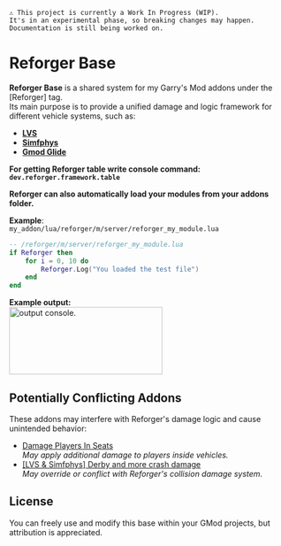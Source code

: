 ```
⚠️ This project is currently a Work In Progress (WIP).
It's in an experimental phase, so breaking changes may happen. Documentation is still being worked on.
```

# Reforger Base  
**Reforger Base** is a shared system for my Garry's Mod addons under the [Reforger] tag.  
Its main purpose is to provide a unified damage and logic framework for different vehicle systems, such as:

- **[LVS](https://github.com/SpaxscE/lvs_base)**
- **[Simfphys](https://github.com/SpaxscE/simfphys_base)** 
- **[Gmod Glide](https://github.com/StyledStrike/gmod-glide)**

**For getting Reforger table write console command: `dev.reforger.framework.table`**

**Reforger can also automatically load your modules from your addons folder.**

**Example**:  
`my_addon/lua/reforger/m/server/reforger_my_module.lua`
```lua
-- /reforger/m/server/reforger_my_module.lua
if Reforger then
    for i = 0, 10 do
        Reforger.Log("You loaded the test file")
    end
end
```  
**Example output:**  
<img width="277" height="122" alt="output console." src="https://github.com/user-attachments/assets/7d81278f-bc11-4919-944f-b199345c5f3e" />

## Potentially Conflicting Addons  
These addons may interfere with Reforger's damage logic and cause unintended behavior:  
- [Damage Players In Seats](https://steamcommunity.com/sharedfiles/filedetails/?id=428278317)  
  _May apply additional damage to players inside vehicles._  
- [[LVS & Simfphys] Derby and more crash damage](https://steamcommunity.com/sharedfiles/filedetails/?id=3327523626)  
  _May override or conflict with Reforger's collision damage system._

## License  
You can freely use and modify this base within your GMod projects, but attribution is appreciated.
